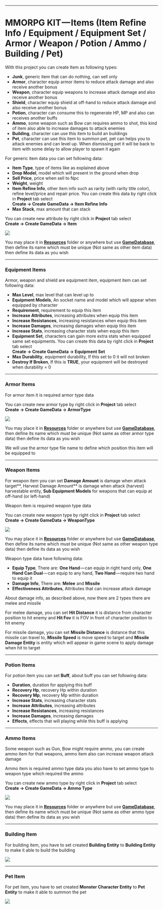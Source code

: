 * * *

MMORPG KIT — Items (Item Refine Info / Equipment / Equipment Set / Armor / Weapon / Potion / Ammo / Building / Pet)
================================================================================

With this project you can create Item as following types:

*   **Junk**, generic item that can do nothing, can sell only
*   **Armor**, character equip armor items to reduce attack damage and also receive another bonus
*   **Weapon**, character equip weapons to increase attack damage and also receive another bonus
*   **Shield**, character equip shield at off-hand to reduce attack damage and also receive another bonus
*   **Potion**, character can consume this to regenerate HP, MP and also can receives another buffs
*   **Ammo**, some weapon such as Bow can requires ammo to shot, this kind of item also able to increase damages to attack enemies
*   **Building**, character can use this item to build an buildings
*   **Pet**, character can use this item to summon pet, pet can helps you to attack enemies and can level up. When dismissing pet it will be back to item with some delay to allow player to spawn it again

For generic item data you can set following data:

*   **Item Type**, type of items like as explained above
*   **Drop Model**, model which will present in the ground when drop
*   **Sell Price**, price when sell to Npc
*   **Weight**, weight
*   **Item Refine Info**, other item info such as rarity (with rarity title color), refine level/price and repair price. You can create this data by right click in **Project** tab select   
**Create → Create GameData → Item Refine Info**
*   **Max Stack**, max amount that can stack

You can create new attribute by right click in **Project** tab select   
**Create → Create GameData → Item**

![](https://cdn-images-1.medium.com/max/1600/0*6PVE9xFgxZAXcRGR)

You may place it in [**Resources**](https://docs.unity3d.com/Manual/LoadingResourcesatRuntime.html)  folder or anywhere but use [**GameDatabase**](https://medium.com/suriyun-production/mmorpg-kit-game-database-ce081169f097), then define its name which must be unique (Not same as other item data) then define its data as you wish

* * *

### Equipment Items

Armor, weapon and shield are equipment item, equipment item can set following data:

*   **Max Level**, max level that can level up to
*   **Equipment Models**, An socket name and model which will appear when equipped by character
*   **Requirement**, requirement to equip this item
*   **Increase Attributes**, increasing attributes when equip this item
*   **Increase Resistances**, increasing resistances when equip this item
*   **Increase Damages**, increasing damages when equip this item
*   **Increase Stats**, increasing character stats when equip this item
*   **Equipment Set**, characters can gain more extra stats when equipped same set equipments. You can create this data by right click in **Project** tab select   
**Create → Create GameData → Equipment Set**
*   **Max Durability**, equipment durability, If this set to 0 it will not broken
*   **Destroy If Broken**, If this is **TRUE**, your equipment will be destroyed when durability = 0

* * *

### Armor Items

For armor item it is required armor type data

You can create new armor type by right click in **Project** tab select   
**Create → Create GameData → ArmorType**

![](https://cdn-images-1.medium.com/max/1600/0*8U1SxLXvCBLm40q2)

You may place it in [**Resources**](https://docs.unity3d.com/Manual/LoadingResourcesatRuntime.html)  folder or anywhere but use [**GameDatabase**](https://medium.com/suriyun-production/mmorpg-kit-game-database-ce081169f097), then define its name which must be unique (Not same as other armor type data) then define its data as you wish

We will use the armor type file name to define which position this item will be equipped to

* * *

### Weapon Items

For weapon item you can set **Damage Amount** is damage when attack target**, Harvest Damage Amount** is damage when attack (harvest) harvestable entity, **Sub Equipment Models** for weapons that can equip at off-hand (or left-hand)

Weapon item is required weapon type data

You can create new weapon type by right click in **Project** tab select   
**Create → Create GameData → WeaponType**

![](https://cdn-images-1.medium.com/max/1600/0*9bZLVRqeUj3uyqpX)

You may place it in [**Resources**](https://docs.unity3d.com/Manual/LoadingResourcesatRuntime.html)  folder or anywhere but use [**GameDatabase**](https://medium.com/suriyun-production/mmorpg-kit-game-database-ce081169f097), then define its name which must be unique (Not same as other weapon type data) then define its data as you wish

Weapon type data have following data:

*   **Equip Type**, There are: **One Hand** — can equip in right hand only, **One Hand Can Dual** — can equip to any hand, **Two Hand** — require two hand to equip it
*   **Damage Info**, There are: **Melee** and **Missile**
*   **Effectiveness Attributes**, Attributes that can increase attack damage

About damage info, as described above, now there are 2 types there are melee and missile

For melee damage, you can set **Hit Distance** it is distance from character position to hit enemy and **Hit Fov** it is FOV in front of character position to hit enemy

For missile damage, you can set **Missile Distance** is distance that this missile can travel to, **Missile Speed** is move speed to target and **Missile Damage Entity** is entity which will appear in game scene to apply damage when hit to target

* * *

### Potion Items

For potion item you can set **Buff**, about buff you can set following data:

*   **Duration**, duration for applying this buff
*   **Recovery Hp**, recovery Hp within duration
*   **Recovery Mp**, recovery Mp within duration
*   **Increase Stats**, increasing character stats
*   **Increase Attributes**, increasing attributes
*   **Increase Resistances**, increasing resistances
*   **Increase Damages**, increasing damages
*   **Effects**, effects that will playing while this buff is applying

* * *

### Ammo Items

Some weapon such as Gun, Bow might require ammo, you can create ammo item for that weapons, ammo item also can increase weapon attack damage

Ammo item is required ammo type data you also have to set ammo type to weapon type which required the ammo

You can create new ammo type by right click in **Project** tab select   
**Create → Create GameData → Ammo Type**

![](https://cdn-images-1.medium.com/max/1600/0*A8_7zsQX79qSfjRr)

You may place it in [**Resources**](https://docs.unity3d.com/Manual/LoadingResourcesatRuntime.html)  folder or anywhere but use [**GameDatabase**](https://medium.com/suriyun-production/mmorpg-kit-game-database-ce081169f097), then define its name which must be unique (Not same as other ammo type data) then define its data as you wish

* * *

### Building Item

For building item, you have to set created **Building Entity** to **Building Entity** to make it able to build the building

![](https://cdn-images-1.medium.com/max/1600/1*T5xk2bN7KQcUSwN0ZnNpGg.png)

* * *

### Pet Item

For pet item, you have to set created **Monster Character Entity** to **Pet Entity** to make it able to summon the pet

![](https://cdn-images-1.medium.com/max/1600/1*1r_cPZbCY-owsjzk6KcYIQ.png)